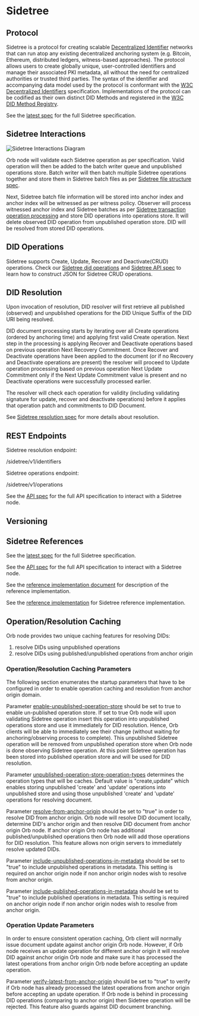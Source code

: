 # Sidetree

## Protocol

Sidetree is a protocol for creating scalable [Decentralized Identifier](https://w3c.github.io/did-core/) networks 
that can run atop any existing decentralized anchoring system (e.g. Bitcoin, Ethereum, distributed ledgers, 
witness-based approaches). The protocol allows users to create globally unique, user-controlled identifiers 
and manage their associated PKI metadata, all without the need for centralized authorities or trusted third parties. 
The syntax of the identifier and accompanying data model used by the protocol is conformant with the 
[W3C Decentralized Identifiers](https://w3c.github.io/did-core/) specification. 
Implementations of the protocol can be codified as their own distinct DID Methods and registered in the 
[W3C DID Method Registry](https://w3c.github.io/did-spec-registries/#did-methods).

See the [latest spec](https://identity.foundation/sidetree/spec/) <span></span> for the full Sidetree specification.

## Sidetree Interactions

![Sidetree Interactions Diagram](../_static/orb/sidetree-interactions.png)

Orb node will validate each Sidetree operation as per specification. Valid operation will then be added 
to the batch writer queue and unpublished operations store. Batch writer will then batch multiple Sidetree 
operations together and store them in Sidetree batch files as per 
[Sidetree file structure spec](https://identity.foundation/sidetree/spec/#file-structures). 

Next, Sidetree batch file information will be stored into anchor index and anchor index will be witnessed 
as per witness policy. Observer will process witnessed anchor index and Sidetree batches as per 
[Sidetree transaction operation processing](https://identity.foundation/sidetree/spec/#transaction-operation-processing) 
and store DID operations into operations store.  It will delete observed DID operation from unpublished operation store.
DID will be resolved from stored DID operations.

## DID Operations

Sidetree supports Create, Update, Recover and Deactivate(CRUD) operations. 
Check our [Sidetree did operations](https://identity.foundation/sidetree/spec/#did-operations) and 
[Sidetree API spec](https://identity.foundation/sidetree/api/) to learn how to construct JSON for Sidetree CRUD operations.

## DID Resolution

Upon invocation of resolution, DID resolver will first retrieve all published (observed) and unpublished operations 
for the DID Unique Suffix of the DID URI being resolved.

DID document processing starts by iterating over all Create operations (ordered by anchoring time) and applying 
first valid Create operation. 
Next step in the processing is applying Recover and Deactivate operations based on previous operation Next Recovery Commitment. 
Once Recover and Deactivate operations have been applied to the document (or if no Recovery and Deactivate operations are present) 
the resolver will proceed to Update operation processing based on previous operation Next Update Commitment only if 
the Next Update Commitment value is present and no Deactivate operations were successfully processed earlier.

The resolver will check each operation for validity (including validating signature for update, recover and deactivate operations) 
before it applies that operation patch and commitments to DID Document.

See [Sidetree resolution spec](https://identity.foundation/sidetree/spec/#resolution) for more details about resolution.

## REST Endpoints

Sidetree resolution endpoint:

/sidetree/v1/identifiers

Sidetree operations endpoint:

/sidetree/v1/operations

See the [API spec](https://identity.foundation/sidetree/api/) for the full API specification to interact with a Sidetree node.

## Versioning

## Sidetree References

See the [latest spec](https://identity.foundation/sidetree/spec/) for the full Sidetree specification.

See the [API spec](https://identity.foundation/sidetree/api/) for the full API specification to interact with a Sidetree node.

See the [reference implementation document](https://github.com/decentralized-identity/sidetree/blob/master/docs/core.md) for description of the reference implementation.

See the [reference implementation](https://github.com/decentralized-identity/sidetree) for Sidetree reference implementation.


## Operation/Resolution Caching

Orb node provides two unique caching features for resolving DIDs:
1. resolve DIDs using unpublished operations
2. resolve DIDs using published/unpublished operations from anchor origin

### Operation/Resolution Caching Parameters

The following section enumerates the startup parameters that have to be configured in order to enable
operation caching and resolution from anchor origin domain.

Parameter [enable-unpublished-operation-store](parameters.html#enable-unpublished-operation-store)
should be set to true to enable un-published operation store. If set to true Orb node will
upon validating Sidetree operation insert this operation into unpublished operations store
and use it immediately for DID resolution. Hence, Orb clients will be able to immediately
see their change (without waiting for anchoring/observing process to complete).
This unpublished Sidetree operation will be removed from unpublished operation store
when Orb node is done observing Sidetree operation. At this point Sidetree operation has been
stored into published operation store and will be used for DID resolution.


Parameter [unpublished-operation-store-operation-types](parameters.html#unpublished-operation-store-operation-types)
determines the operation types that will be caches. Default value is "create,update" which enables storing unpublished 'create' and 'update' operations into
unpublished store and using those unpublished 'create' and 'update' operations for resolving document.


Parameter [resolve-from-anchor-origin](parameters.html#resolve-from-anchor-origin)
should be set to "true" in order to resolve DID from anchor origin.
Orb node will resolve DID document locally,
determine DID's anchor origin and then resolve DID document from anchor origin Orb node.
If anchor origin Orb node has additional published/unpublished operations then Orb node will
add those operations for DID resolution.
This feature allows non origin servers to immediately resolve updated DIDs.

Parameter [include-unpublished-operations-in-metadata](parameters.html#include-unpublished-operations-in-metadata)
should be set to "true" to include unpublished operations in metadata. This setting is required
on anchor origin node if non anchor origin nodes wish to resolve from anchor origin.

Parameter [include-published-operations-in-metadata](parameters.html#include-published-operations-in-metadata)
should be set to "true" to include published operations in metadata. This setting is required
on anchor origin node if non anchor origin nodes wish to resolve from anchor origin.

### Operation Update Parameters

In order to ensure consistent operation caching, Orb client will normally issue
document update against anchor origin Orb node. However, if Orb node receives
an update operation for different anchor origin it will resolve DID against
anchor origin Orb node and make sure it has processed the latest operations
from anchor origin Orb node before accepting an update operation.

Parameter [verify-latest-from-anchor-origin](parameters.html#verify-latest-from-anchor-origin)
should be set to "true" to verify if Orb node has already processed the latest operations
from anchor origin before accepting an update operation. If Orb node is behind in
processing DID operations (comparing to anchor origin) then Sidetree operation
will be rejected.
This feature also guards against DID document branching. 


